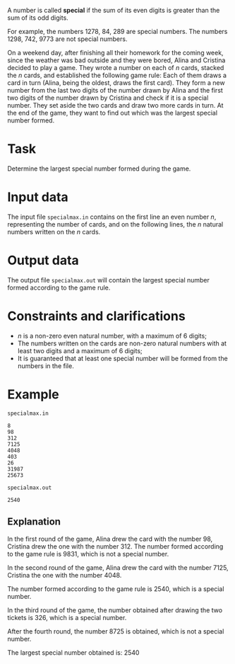 A number is called **special** if the sum of its even digits is greater than the sum of its odd digits.

For example, the numbers $1278$, $84$, $289$ are special numbers. The numbers $1298$, $742$, $9773$ are not special numbers.

On a weekend day, after finishing all their homework for the coming week, since the weather was bad outside and they were bored, Alina and Cristina decided to play a game. They wrote a number on each of $n$ cards, stacked the $n$ cards, and established the following game rule: Each of them draws a card in turn (Alina, being the oldest, draws the first card). They form a new number from the last two digits of the number drawn by Alina and the first two digits of the number drawn by Cristina and check if it is a special number. They set aside the two cards and draw two more cards in turn. At the end of the game, they want to find out which was the largest special number formed.

# Task

Determine the largest special number formed during the game.

# Input data

The input file `specialmax.in` contains on the first line an even number $n$, representing the number of cards, and on the following lines, the $n$ natural numbers written on the $n$ cards.

# Output data

The output file `specialmax.out` will contain the largest special number formed according to the game rule.

# Constraints and clarifications

* $n$ is a non-zero even natural number, with a maximum of $6$ digits;
* The numbers written on the cards are non-zero natural numbers with at least two digits and a maximum of $6$ digits;
* It is guaranteed that at least one special number will be formed from the numbers in the file.

# Example

`specialmax.in`
```
8 
98 
312 
7125  
4048 
403 
26 
31987 
25673
```

`specialmax.out`
```
2540
```

## Explanation

In the first round of the game, Alina drew the card with the number $98$, Cristina drew the one with the number $312$. The number formed according to the game rule is $9831$, which is not a special number.

In the second round of the game, Alina drew the card with the number $7125$, Cristina the one with the number $4048$.

The number formed according to the game rule is $2540$, which is a special number.

In the third round of the game, the number obtained after drawing the two tickets is $326$, which is a special number.

After the fourth round, the number $8725$ is obtained, which is not a special number.

The largest special number obtained is: $2540$